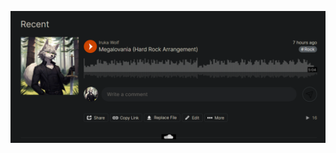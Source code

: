 ![Megalovania Hard Rock Arrangement](https://github.com/Iruka-Wolf/iruka-wolf.github.io/blob/main/images/Megalovania.png)
